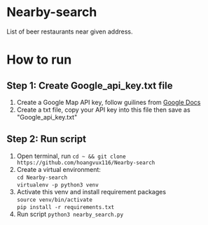 # Nearby-search
List of beer restaurants near given address.

# How to run
## Step 1: Create Google_api_key.txt file
1. Create a Google Map API key, follow guilines from [Google Docs](https://developers.google.com/places/web-service/get-api-key)
2. Create a txt file, copy your API key into this file then save as "Google_api_key.txt"
## Step 2: Run script  
1. Open terminal, run ```cd ~ && git clone https://github.com/hoangvux116/Nearby-search```
2. Create a virtual environment:\
```cd Nearby-search```  
```virtualenv -p python3 venv```
3. Activate this venv and install requirement packages\
```source venv/bin/activate```  
```pip install -r requirements.txt```
4. Run script
```python3 nearby_search.py```
